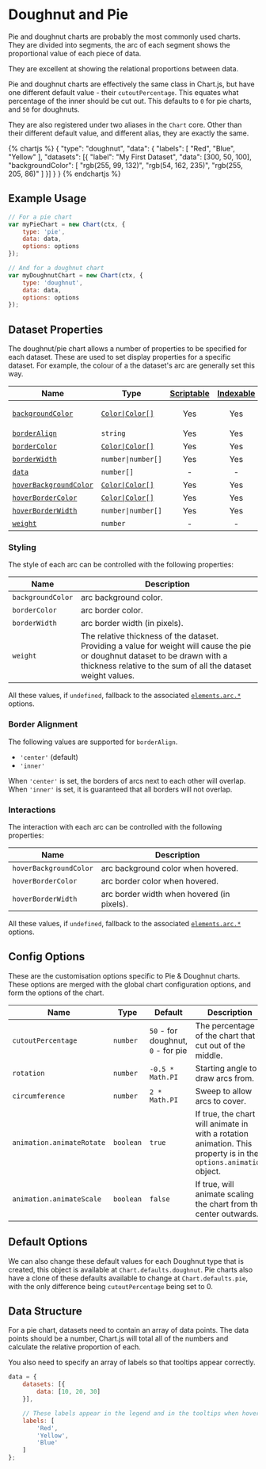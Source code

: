# Doughnut and Pie
Pie and doughnut charts are probably the most commonly used charts. They are divided into segments, the arc of each segment shows the proportional value of each piece of data.

They are excellent at showing the relational proportions between data.

Pie and doughnut charts are effectively the same class in Chart.js, but have one different default value - their `cutoutPercentage`. This equates what percentage of the inner should be cut out. This defaults to `0` for pie charts, and `50` for doughnuts.

They are also registered under two aliases in the `Chart` core. Other than their different default value, and different alias, they are exactly the same.

{% chartjs %}
{
    "type": "doughnut",
    "data": {
        "labels": [
            "Red",
            "Blue",
            "Yellow"
        ],
        "datasets": [{
            "label": "My First Dataset",
            "data": [300, 50, 100],
            "backgroundColor": [
                "rgb(255, 99, 132)",
                "rgb(54, 162, 235)",
                "rgb(255, 205, 86)"
            ]
        }]
    }
}
{% endchartjs %}

## Example Usage

```javascript
// For a pie chart
var myPieChart = new Chart(ctx, {
    type: 'pie',
    data: data,
    options: options
});
```

```javascript
// And for a doughnut chart
var myDoughnutChart = new Chart(ctx, {
    type: 'doughnut',
    data: data,
    options: options
});
```

## Dataset Properties

The doughnut/pie chart allows a number of properties to be specified for each dataset. These are used to set display properties for a specific dataset. For example, the colour of a the dataset's arc are generally set this way.

| Name | Type | [Scriptable](../general/options.md#scriptable-options) | [Indexable](../general/options.md#indexable-options) | Default
| ---- | ---- | :----: | :----: | ----
| [`backgroundColor`](#styling) | [<code>Color&#124;Color[]</code>](../general/colors.md) | Yes | Yes | `'rgba(0, 0, 0, 0.1)'`
| [`borderAlign`](#border-alignment) | `string` | Yes | Yes | `'center'`
| [`borderColor`](#styling) | [<code>Color&#124;Color[]</code>](../general/colors.md) | Yes | Yes | `'#fff'`
| [`borderWidth`](#styling) | <code>number&#124;number[]</code> | Yes | Yes | `2`
| [`data`](#data-structure) | `number[]` | - | - | **required**
| [`hoverBackgroundColor`](#interations) | [<code>Color&#124;Color[]</code>](../general/colors.md) | Yes | Yes | `undefined`
| [`hoverBorderColor`](#interactions) | [<code>Color&#124;Color[]</code>](../general/colors.md) | Yes | Yes | `undefined`
| [`hoverBorderWidth`](#interactions) | <code>number&#124;number[]</code> | Yes | Yes | `undefined`
| [`weight`](#styling) | `number` | - | - | `1`

### Styling

The style of each arc can be controlled with the following properties:

| Name | Description
| ---- | ----
| `backgroundColor` | arc background color.
| `borderColor` | arc border color.
| `borderWidth` | arc border width (in pixels).
| `weight` | The relative thickness of the dataset. Providing a value for weight will cause the pie or doughnut dataset to be drawn with a thickness relative to the sum of all the dataset weight values.

All these values, if `undefined`, fallback to the associated [`elements.arc.*`](../configuration/elements.md#arc-configuration) options.

### Border Alignment

The following values are supported for `borderAlign`.
* `'center'` (default)
* `'inner'`

When `'center'` is set, the borders of arcs next to each other will overlap. When `'inner'` is set, it is guaranteed that all borders will not overlap.

### Interactions

The interaction with each arc can be controlled with the following properties:

| Name | Description
| ---- | -----------
| `hoverBackgroundColor` | arc background color when hovered.
| `hoverBorderColor` | arc border color when hovered.
| `hoverBorderWidth` | arc border width when hovered (in pixels).

All these values, if `undefined`, fallback to the associated [`elements.arc.*`](../configuration/elements.md#arc-configuration) options.

## Config Options

These are the customisation options specific to Pie & Doughnut charts. These options are merged with the global chart configuration options, and form the options of the chart.

| Name | Type | Default | Description
| ---- | ---- | ------- | -----------
| `cutoutPercentage` | `number` | `50` - for doughnut, `0` - for pie | The percentage of the chart that is cut out of the middle.
| `rotation` | `number` | `-0.5 * Math.PI` | Starting angle to draw arcs from.
| `circumference` | `number` | `2 * Math.PI` | Sweep to allow arcs to cover.
| `animation.animateRotate` | `boolean` | `true` | If true, the chart will animate in with a rotation animation. This property is in the `options.animation` object.
| `animation.animateScale` | `boolean` | `false` | If true, will animate scaling the chart from the center outwards.

## Default Options

We can also change these default values for each Doughnut type that is created, this object is available at `Chart.defaults.doughnut`. Pie charts also have a clone of these defaults available to change at `Chart.defaults.pie`, with the only difference being `cutoutPercentage` being set to 0.

## Data Structure

For a pie chart, datasets need to contain an array of data points. The data points should be a number, Chart.js will total all of the numbers and calculate the relative proportion of each.

You also need to specify an array of labels so that tooltips appear correctly.

```javascript
data = {
    datasets: [{
        data: [10, 20, 30]
    }],

    // These labels appear in the legend and in the tooltips when hovering different arcs
    labels: [
        'Red',
        'Yellow',
        'Blue'
    ]
};
```
